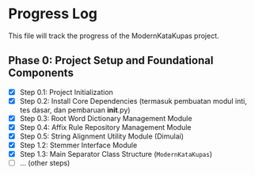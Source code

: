 # Progress Log

This file will track the progress of the ModernKataKupas project.

## Phase 0: Project Setup and Foundational Components

- [x] Step 0.1: Project Initialization
- [x] Step 0.2: Install Core Dependencies (termasuk pembuatan modul inti, tes dasar, dan pembaruan __init__.py)
- [x] Step 0.3: Root Word Dictionary Management Module
- [x] Step 0.4: Affix Rule Repository Management Module
- [x] Step 0.5: String Alignment Utility Module (Dimulai)
- [x] Step 1.2: Stemmer Interface Module
- [x] Step 1.3: Main Separator Class Structure (`ModernKataKupas`)
- [ ] ... (other steps)
